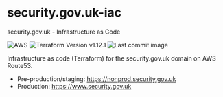 # security.gov.uk-iac

security.gov.uk - Infrastructure as Code

![AWS](https://img.shields.io/badge/AWS-%23FF9900.svg?style=for-the-badge&logo=amazon-aws&logoColor=white)
![Terraform Version v1.12.1](https://img.shields.io/badge/Terraform-v1.12.1-blueviolet?style=for-the-badge&logo=terraform)
![Last commit image](https://img.shields.io/github/last-commit/cabinetoffice/security.gov.uk-iac?style=for-the-badge&logo=github)

Infrastructure as code (Terraform) for the security.gov.uk domain on AWS Route53.

- Pre-production/staging: <https://nonprod.security.gov.uk>
- Production: <https://www.security.gov.uk>
